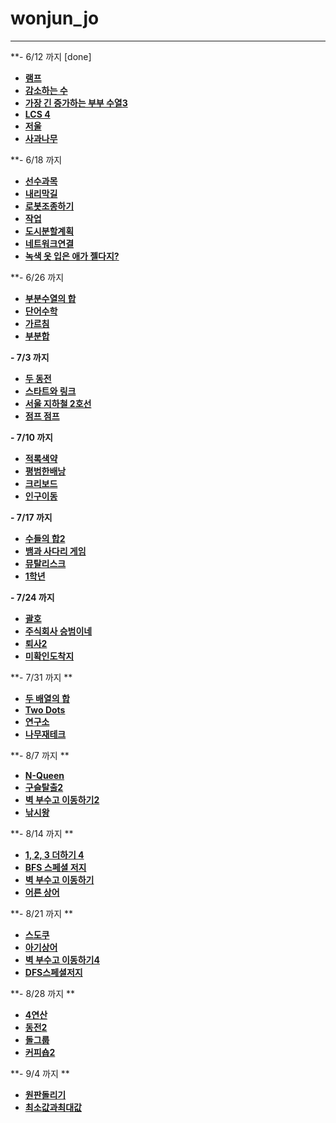 # wonjun_jo

---
**- 6/12 까지 [done]
- [**램프**](https://www.acmicpc.net/problem/1034)
- [**감소하는 수**](https://www.acmicpc.net/problem/1038)
- [**가장 긴 증가하는 부부 수열3**](https://www.acmicpc.net/problem/12738)
- [**LCS 4**](https://www.acmicpc.net/problem/13711)
- [**저울**](https://www.acmicpc.net/problem/2437)
- [**사과나무**](https://www.acmicpc.net/problem/19539)

**- 6/18 까지
- [**선수과목**](https://www.acmicpc.net/problem/14567)
- [**내리막길**](https://www.acmicpc.net/problem/1520)
- [**로봇조종하기**](https://www.acmicpc.net/problem/2169)
- [**작업**](https://www.acmicpc.net/problem/2056)
- [**도시분할계획**](https://www.acmicpc.net/problem/1647)
- [**네트워크연결**](https://www.acmicpc.net/problem/1922)
- [**녹색 옷 입은 애가 젤다지?**](https://www.acmicpc.net/problem/4485)

**- 6/26 까지
- [**부분수열의 합**](https://www.acmicpc.net/problem/1182)
- [**단어수학**](https://www.acmicpc.net/problem/1339)
- [**가르침**](https://www.acmicpc.net/problem/1062)
- [**부분합**](https://www.acmicpc.net/problem/1806)

**- 7/3 까지**
- [**두 동전**](https://www.acmicpc.net/problem/16197)
- [**스타트와 링크**](https://www.acmicpc.net/problem/14889)
- [**서울 지하철 2호선**](https://www.acmicpc.net/problem/16947)
- [**점프 점프**](https://www.acmicpc.net/problem/11060)

**- 7/10 까지**
- [**적록색약**](https://www.acmicpc.net/problem/10026)
- [**평범한배낭**](https://www.acmicpc.net/problem/12865)
- [**크리보드**](https://www.acmicpc.net/problem/11058)
- [**인구이동**](https://www.acmicpc.net/problem/16234)


**-  7/17 까지**
- [**수들의 합2**](https://www.acmicpc.net/problem/2003)
- [**뱀과 사다리 게임**](https://www.acmicpc.net/problem/16928)
- [**뮤탈리스크**](https://www.acmicpc.net/problem/12869)
- [**1학년**](https://www.acmicpc.net/problem/5557)

**- 7/24 까지**
- [**괄호**](https://www.acmicpc.net/problem/10422)
- [**주식회사 승범이네**](https://www.acmicpc.net/problem/16404)
- [**퇴사2**](https://www.acmicpc.net/problem/15486)
- [**미확인도착지**](https://www.acmicpc.net/problem/9370)


**- 7/31 까지 **
- [**두 배열의 합**](https://www.acmicpc.net/problem/2143)
- [**Two Dots**](https://www.acmicpc.net/problem/16929)
- [**연구소**](https://www.acmicpc.net/problem/14502)
- [**나무재테크**](https://www.acmicpc.net/problem/16235)

**- 8/7 까지 **
- [**N-Queen**](https://www.acmicpc.net/problem/9663)
- [**구슬탈출2**](https://www.acmicpc.net/problem/13460)
- [**벽 부수고 이동하기2**](https://www.acmicpc.net/problem/14442)
- [**낚시왕**](https://www.acmicpc.net/problem/17143) 

**- 8/14 까지 **
- [**1, 2, 3 더하기 4**](https://www.acmicpc.net/problem/15989)
- [**BFS 스페셜 저지**](https://www.acmicpc.net/problem/16940)
- [**벽 부수고 이동하기**](https://www.acmicpc.net/problem/2206)
- [**어른 상어**](https://www.acmicpc.net/problem/19237)

**- 8/21 까지 **
- [**스도쿠**](https://www.acmicpc.net/problem/2580)
- [**아기상어**](https://www.acmicpc.net/problem/17086)
- [**벽 부수고 이동하기4**](https://www.acmicpc.net/problem/16946)
- [**DFS스페셜저지**](https://www.acmicpc.net/problem/16964)

**- 8/28 까지 **
- [**4연산**](https://www.acmicpc.net/problem/14395)
- [**동전2**](https://www.acmicpc.net/problem/2294)
- [**돌그룹**](https://www.acmicpc.net/problem/12886)
- [**커피숍2**](https://www.acmicpc.net/problem/1275)

**- 9/4 까지 **
- [**원판돌리기**](https://www.acmicpc.net/problem/17822)
- [**최소값과최대값**](https://www.acmicpc.net/problem/2357)